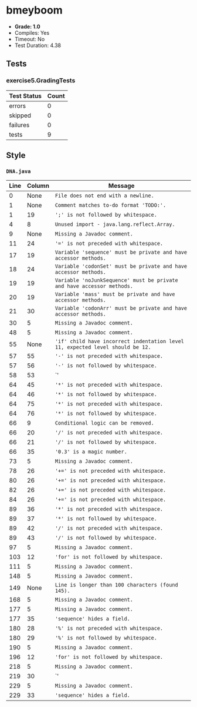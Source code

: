 # bmeyboom

+ **Grade: 1.0**
+ Compiles: Yes
+ Timeout:  No
+ Test Duration: 4.38

## Tests
### exercise5.GradingTests
| Test Status | Count |
| ----------- | ----- |
|errors|0|
|skipped|0|
|failures|0|
|tests|9|

## Style
### `DNA.java`
| Line | Column | Message |
| ---- | ------ | ------- |
| 0 | None | `File does not end with a newline.` |
| 1 | None | `Comment matches to-do format 'TODO:'.` |
| 1 | 19 | `';' is not followed by whitespace.` |
| 4 | 8 | `Unused import - java.lang.reflect.Array.` |
| 9 | None | `Missing a Javadoc comment.` |
| 11 | 24 | `'=' is not preceded with whitespace.` |
| 17 | 19 | `Variable 'sequence' must be private and have accessor methods.` |
| 18 | 24 | `Variable 'codonSet' must be private and have accessor methods.` |
| 19 | 19 | `Variable 'noJunkSequence' must be private and have accessor methods.` |
| 20 | 19 | `Variable 'mass' must be private and have accessor methods.` |
| 21 | 30 | `Variable 'codonArr' must be private and have accessor methods.` |
| 30 | 5 | `Missing a Javadoc comment.` |
| 48 | 5 | `Missing a Javadoc comment.` |
| 55 | None | `'if' child have incorrect indentation level 11, expected level should be 12.` |
| 57 | 55 | `'-' is not preceded with whitespace.` |
| 57 | 56 | `'-' is not followed by whitespace.` |
| 58 | 53 | `'||' is not preceded with whitespace.` |
| 64 | 45 | `'*' is not preceded with whitespace.` |
| 64 | 46 | `'*' is not followed by whitespace.` |
| 64 | 75 | `'*' is not preceded with whitespace.` |
| 64 | 76 | `'*' is not followed by whitespace.` |
| 66 | 9 | `Conditional logic can be removed.` |
| 66 | 20 | `'/' is not preceded with whitespace.` |
| 66 | 21 | `'/' is not followed by whitespace.` |
| 66 | 35 | `'0.3' is a magic number.` |
| 73 | 5 | `Missing a Javadoc comment.` |
| 78 | 26 | `'+=' is not preceded with whitespace.` |
| 80 | 26 | `'+=' is not preceded with whitespace.` |
| 82 | 26 | `'+=' is not preceded with whitespace.` |
| 84 | 26 | `'+=' is not preceded with whitespace.` |
| 89 | 36 | `'*' is not preceded with whitespace.` |
| 89 | 37 | `'*' is not followed by whitespace.` |
| 89 | 42 | `'/' is not preceded with whitespace.` |
| 89 | 43 | `'/' is not followed by whitespace.` |
| 97 | 5 | `Missing a Javadoc comment.` |
| 103 | 12 | `'for' is not followed by whitespace.` |
| 111 | 5 | `Missing a Javadoc comment.` |
| 148 | 5 | `Missing a Javadoc comment.` |
| 149 | None | `Line is longer than 100 characters (found 145).` |
| 168 | 5 | `Missing a Javadoc comment.` |
| 177 | 5 | `Missing a Javadoc comment.` |
| 177 | 35 | `'sequence' hides a field.` |
| 180 | 28 | `'%' is not preceded with whitespace.` |
| 180 | 29 | `'%' is not followed by whitespace.` |
| 190 | 5 | `Missing a Javadoc comment.` |
| 196 | 12 | `'for' is not followed by whitespace.` |
| 218 | 5 | `Missing a Javadoc comment.` |
| 219 | 30 | `'||' is not preceded with whitespace.` |
| 229 | 5 | `Missing a Javadoc comment.` |
| 229 | 33 | `'sequence' hides a field.` |

